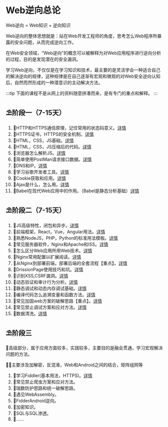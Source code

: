 # Web逆向总论

Web逆向 = Web知识 + 逆向知识

Web逆向的整体思想就是：站在Web开发工程师的角度，思考怎么Web程序所暴露的安全问题，从而完成逆向工作。

在Web安全领域，“Web逆向”的概念可以被解释为对Web应用程序进行逆向分析的过程，目的是发现潜在的安全漏洞。

学习Web逆向，不仅仅是在学习知识和技术，最主要的是灵活学会一种适合自己的解决逆向的规律，这种规律是在自己逐渐有宏观和微观的对Web安全逆向认知后，自然而然形成的一种潜意识的主动解决方法。

:::tip
下面的课程不是从网上的资料随意拼凑而来，是有专门的重点和解释。
:::

## ⛱阶段一（7-15天）

  1. 🎉HTTP和HTTPS通信原理，记住常用的状态码意义。[详情](./1_1.mdx)
  2. 🎉HTTPS证书，HTTPS的安全机制。[详情](./1_2.md)
  3. 🎉HTML，CSS，JS基础。[详情](./1_3.md)
  4. 🎉HTML，CSS，JS压缩后的代码。[详情](./1_4.md)
  5. 🎉浏览器怎么解析JS。[详情](./1_5.mdx)
  6. 🎉简单使用PostMan请求接口数据。[详情](./1_6.md)
  7. 🎉DNS和IP。[详情](./1_7.md)
  8. 🎉学习谷歌开发者工具。[详情](./1_8.md)
  9. 🎉Cookie获取和应用。[详情](./1_9.md)
  10. 🎉Ajax是什么，怎么用。[详情](./1_10.mdx)
  11. 🎉Babel在现代Web应用中的作用。（Babel是静态分析基础）[详情](./1_11.md)

## ⛱阶段二（7-15天）
   1. 🎉JS高级特性，闭包和异步。[详情](./2_1.md)
   2. 🎉前端框架，React，Vue，Angular用法。[详情](./2_2.md)
   3. 🎉熟悉NodeJS，PHP，Python的标准用法模板。[详情](./2_3.md)
   4. 🎉常见服务器软件，Nginx和Apache和ISS。[详情](./2_4.md)
   5. 🎉怎么区分Web应用所用Web技术。[详情](./2_5.md)
   6. 🎉Nginx常用配置以扩展阅读。[详情](./2_1.md)
   7. 🎉从Nginx到部署前端，部署后端的全套流程【重点】。[详情](./2_1.md)
   8. 🎉DrissionPage使用技巧和坑。[详情](./2_1.md)
   9. 🎉识别XSS,CSRF漏洞。[详情](./2_1.md)
   10. 🎉动态验证和审计行为分析。[详情](./2_1.md)
   11. 🎉静态调试和动态内存调试基础。[详情](./2_1.md)
   12. 🎉编译代码怎么追溯变量和函数方法。[详情](./2_1.md)
   13. 🎉常见加固web方案的破解思路【重点】。[详情](./2_1.md)
   14. 🎉常见禁止调试方案和应对方法。[详情](./2_1.md)
   15. 🎉数据清洗。[详情](./2_1.md)
   
## ⛱阶段三

  🤔高级部分，属于应用方面较多，实践较多，主要目的是融会贯通，学习宏观解决问题的方法。

  🤷‍♀️主要涉及加解密，反混淆，Web和Android之间的结合，矩阵组网等
  1. 🎉学习Fiddler(基本用法，HTTPS)。[详情](./1_10.mdx)
  1. 🎉常见禁止爬虫方案和应对方法。
  2. 🎉瑞数防护思路和统一破解思路。
  3. 🎉遇见WebAssembly。
  4. 🎉FidderAndroid逆向。
  5. 🎉加密知识。
  6. 🎉SQL与SQL渗透。
  7. 🎉......